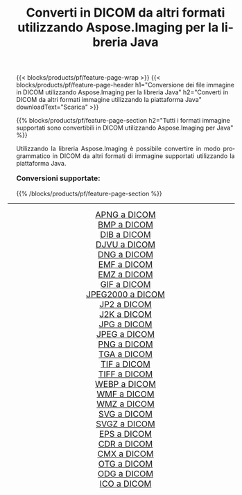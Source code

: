 ﻿---
title: Converti in DICOM da altri formati utilizzando Aspose.Imaging per la libreria Java 
weight: 3920
url: /it/java/conversion/to/dicom/ 
lang: it
langdirlevel: 2
locales: zh-hans,ja,it,ru,de,es,fr,nl,id,lt,pl,pt,vi,tr,ko,zh-hant,ar,hi,th,sv,cs,uk,he
description: Usando Aspose.Imaging puoi convertire in DICOM da altri formati usando Java
---

{{< blocks/products/pf/feature-page-wrap >}}
{{< blocks/products/pf/feature-page-header h1="Conversione dei file immagine in DICOM utilizzando Aspose.Imaging per la libreria Java" h2="Converti in DICOM da altri formati immagine utilizzando la piattaforma Java" downloadText="Scarica" >}}


{{% blocks/products/pf/feature-page-section  h2="Tutti i formati immagine supportati sono convertibili in DICOM utilizzando Aspose.Imaging per Java" %}}
<p align=justify>Utilizzando la libreria Aspose.Imaging è possibile convertire in modo programmatico in DICOM da altri formati di immagine supportati utilizzando la piattaforma Java.</p>
<h3 style="margin-top:16px;">
Conversioni supportate:
</h3>
{{% /blocks/products/pf/feature-page-section %}}
<div class="container-fluid productfamilypage bg-gray">
    <div class="convertypes bg-gray agp-content section">
        <div class="container">
		<hr style="margin-left:-20px;"/>
		<div class="row other-converters" style="gap: 10px;font-size: 19px;text-align:center;">
		    <div class='col-md-3 other-converter remove-lp remove-rp'><a href="/imaging/it/java/conversion/apng-to-dicom/" style="padding:15px;">APNG a DICOM</a></div>
<div class='col-md-3 other-converter remove-lp remove-rp'><a href="/imaging/it/java/conversion/bmp-to-dicom/" style="padding:15px;">BMP a DICOM</a></div>
<div class='col-md-3 other-converter remove-lp remove-rp'><a href="/imaging/it/java/conversion/dib-to-dicom/" style="padding:15px;">DIB a DICOM</a></div>
<div class='col-md-3 other-converter remove-lp remove-rp'><a href="/imaging/it/java/conversion/djvu-to-dicom/" style="padding:15px;">DJVU a DICOM</a></div>
<div class='col-md-3 other-converter remove-lp remove-rp'><a href="/imaging/it/java/conversion/dng-to-dicom/" style="padding:15px;">DNG a DICOM</a></div>
<div class='col-md-3 other-converter remove-lp remove-rp'><a href="/imaging/it/java/conversion/emf-to-dicom/" style="padding:15px;">EMF a DICOM</a></div>
<div class='col-md-3 other-converter remove-lp remove-rp'><a href="/imaging/it/java/conversion/emz-to-dicom/" style="padding:15px;">EMZ a DICOM</a></div>
<div class='col-md-3 other-converter remove-lp remove-rp'><a href="/imaging/it/java/conversion/gif-to-dicom/" style="padding:15px;">GIF a DICOM</a></div>
<div class='col-md-3 other-converter remove-lp remove-rp'><a href="/imaging/it/java/conversion/jpeg2000-to-dicom/" style="padding:15px;">JPEG2000 a DICOM</a></div>
<div class='col-md-3 other-converter remove-lp remove-rp'><a href="/imaging/it/java/conversion/jp2-to-dicom/" style="padding:15px;">JP2 a DICOM</a></div>
<div class='col-md-3 other-converter remove-lp remove-rp'><a href="/imaging/it/java/conversion/j2k-to-dicom/" style="padding:15px;">J2K a DICOM</a></div>
<div class='col-md-3 other-converter remove-lp remove-rp'><a href="/imaging/it/java/conversion/jpg-to-dicom/" style="padding:15px;">JPG a DICOM</a></div>
<div class='col-md-3 other-converter remove-lp remove-rp'><a href="/imaging/it/java/conversion/jpeg-to-dicom/" style="padding:15px;">JPEG a DICOM</a></div>
<div class='col-md-3 other-converter remove-lp remove-rp'><a href="/imaging/it/java/conversion/png-to-dicom/" style="padding:15px;">PNG a DICOM</a></div>
<div class='col-md-3 other-converter remove-lp remove-rp'><a href="/imaging/it/java/conversion/tga-to-dicom/" style="padding:15px;">TGA a DICOM</a></div>
<div class='col-md-3 other-converter remove-lp remove-rp'><a href="/imaging/it/java/conversion/tif-to-dicom/" style="padding:15px;">TIF a DICOM</a></div>
<div class='col-md-3 other-converter remove-lp remove-rp'><a href="/imaging/it/java/conversion/tiff-to-dicom/" style="padding:15px;">TIFF a DICOM</a></div>
<div class='col-md-3 other-converter remove-lp remove-rp'><a href="/imaging/it/java/conversion/webp-to-dicom/" style="padding:15px;">WEBP a DICOM</a></div>
<div class='col-md-3 other-converter remove-lp remove-rp'><a href="/imaging/it/java/conversion/wmf-to-dicom/" style="padding:15px;">WMF a DICOM</a></div>
<div class='col-md-3 other-converter remove-lp remove-rp'><a href="/imaging/it/java/conversion/wmz-to-dicom/" style="padding:15px;">WMZ a DICOM</a></div>
<div class='col-md-3 other-converter remove-lp remove-rp'><a href="/imaging/it/java/conversion/svg-to-dicom/" style="padding:15px;">SVG a DICOM</a></div>
<div class='col-md-3 other-converter remove-lp remove-rp'><a href="/imaging/it/java/conversion/svgz-to-dicom/" style="padding:15px;">SVGZ a DICOM</a></div>
<div class='col-md-3 other-converter remove-lp remove-rp'><a href="/imaging/it/java/conversion/eps-to-dicom/" style="padding:15px;">EPS a DICOM</a></div>
<div class='col-md-3 other-converter remove-lp remove-rp'><a href="/imaging/it/java/conversion/cdr-to-dicom/" style="padding:15px;">CDR a DICOM</a></div>
<div class='col-md-3 other-converter remove-lp remove-rp'><a href="/imaging/it/java/conversion/cmx-to-dicom/" style="padding:15px;">CMX a DICOM</a></div>
<div class='col-md-3 other-converter remove-lp remove-rp'><a href="/imaging/it/java/conversion/otg-to-dicom/" style="padding:15px;">OTG a DICOM</a></div>
<div class='col-md-3 other-converter remove-lp remove-rp'><a href="/imaging/it/java/conversion/odg-to-dicom/" style="padding:15px;">ODG a DICOM</a></div>
<div class='col-md-3 other-converter remove-lp remove-rp'><a href="/imaging/it/java/conversion/ico-to-dicom/" style="padding:15px;">ICO a DICOM</a></div>
                </div>
        </div>
    </div>
</div>
<br/>

